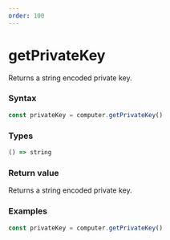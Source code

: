 ```yaml
---
order: 100
---
```


# getPrivateKey

Returns a string encoded private key.

### Syntax
```js
const privateKey = computer.getPrivateKey()
```

### Types
```ts
() => string
```

### Return value

Returns a string encoded private key.

### Examples
```ts
const privateKey = computer.getPrivateKey()
```